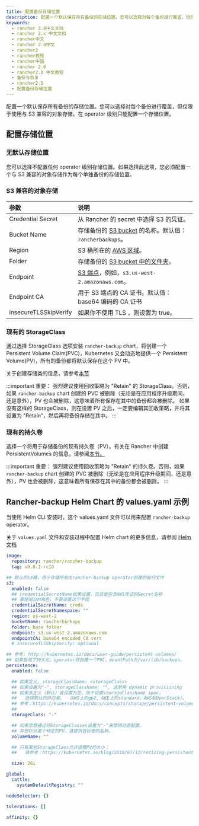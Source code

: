 ```yaml
---
title: 配置备份存储位置
description: 配置一个默认保存所有备份的存储位置。您可以选择对每个备份进行覆盖，但仅限于使用与 S3 兼容的对象存储。在 operator 级别只能配置一个存储位置。
keywords:
  - rancher 2.0中文文档
  - rancher 2.x 中文文档
  - rancher中文
  - rancher 2.0中文
  - rancher2
  - rancher教程
  - rancher中国
  - rancher 2.0
  - rancher2.0 中文教程
  - 备份与恢复
  - rancher2.5
  - 配置备份存储位置
---
```


配置一个默认保存所有备份的存储位置。您可以选择对每个备份进行覆盖，但仅限于使用与 S3 兼容的对象存储。在 operator 级别只能配置一个存储位置。

## 配置存储位置

### 无默认存储位置

您可以选择不配置任何 operator 级别存储位置。如果选择此选项，您必须配置一个与 S3 兼容的对象存储作为每个单独备份的存储位置。

### S3 兼容的对象存储

| 参数                  | 说明                                                                                                                        |
| :-------------------- | :-------------------------------------------------------------------------------------------------------------------------- |
| Credential Secret     | 从 Rancher 的 secret 中选择 S3 的凭证。                                                                                     |
| Bucket Name           | 存储备份的 [S3 bucket](https://docs.aws.amazon.com/AmazonS3/latest/dev/UsingBucket.html) 的名称。默认值：`rancherbackups`。 |
| Region                | S3 桶所在的 [AWS 区域](https://aws.amazon.com/about-aws/global-infrastructure/regions_az/)。                                |
| Folder                | 存储备份的 [S3 bucket 中的文件夹](https://docs.aws.amazon.com/AmazonS3/latest/user-guide/using-folders.html)。              |
| Endpoint              | [S3 端点](https://docs.aws.amazon.com/general/latest/gr/s3.html)，例如，`s3.us-west-2.amazonaws.com`。                      |
| Endpoint CA           | 用于 S3 端点的 CA 证书。默认值：base64 编码的 CA 证书                                                                       |
| insecureTLSSkipVerify | 如果你不使用 TLS ，则设置为 true。                                                                                          |

### 现有的 StorageClass

通过选择 StorageClass 选项安装 `rancher-backup` chart，将创建一个 Persistent Volume Claim(PVC)，Kubernetes 又会动态地提供一个 Persistent Volume(PV)，所有的备份都将默认保存在这个 PV 中。

关于创建存储类的信息，请参考[本节](/docs/rancher2/cluster-admin/volumes-and-storage/provisioning-new-storage/_index#1-add-a-storage-class-and-configure-it-to-use-your-storag-provider)

:::important 重要：
强烈建议使用回收策略为 "Retain" 的 StorageClass。否则，如果 `rancher-backup` chart 创建的 PVC 被删除（无论是在应用程序升级期间，还是意外），PV 也会被删除，这意味着所有保存在其中的备份都会被删除。
如果没有这样的 StorageClass，则在设置 PV 之后，一定要编辑其回收策略，并将其设置为 "Retain"，然后再将备份存储在其中。
:::

### 现有的持久卷

选择一个将用于存储备份的现有持久卷（PV）。有关在 Rancher 中创建 PersistentVolumes 的信息，请参阅[本节。](/docs/rancher2/cluster-admin/volumes-and-storage/attaching-existing-storage/_index#2-add-a-persistent-volume-that-refers-to-the-persistent-storage)

:::important 重要：
强烈建议使用回收策略为 "Retain" 的持久卷。否则，如果 `rancher-backup` chart 创建的 PVC 被删除（无论是在应用程序升级期间，还是意外），PV 也会被删除，这意味着所有保存在其中的备份都会被删除。
:::

## Rancher-backup Helm Chart 的 values.yaml 示例

当使用 Helm CLI 安装时，这个 values.yaml 文件可以用来配置 `rancher-backup` operator。

关于 `values.yaml` 文件和安装过程中配置 Helm chart 的更多信息，请参阅 [Helm 文档](https://helm.sh/docs/intro/using_helm/#customizing-the-chart-before-installing)

```yaml
image:
  repository: rancher/rancher-backup
  tag: v0.0.1-rc10

## 默认的s3桶，用于存储所有由rancher-backup operator创建的备份文件
s3:
  enabled: false
  ## credentialSecretName如果设置，应该是包含AWS凭证的Secret名称
  ## 要使用IAM角色，不要设置这个字段
  credentialSecretName: creds
  credentialSecretNamespace: ""
  region: us-west-2
  bucketName: rancherbackups
  folder: base folder
  endpoint: s3.us-west-2.amazonaws.com
  endpointCA: base64 encoded CA cert
  # insecureTLSSkipVerify: optional

## 参考: http://kubernetes.io/docs/user-guide/persistent-volumes/
## 如果启用了持久化，operator将创建一个PVC，mountPath为/var/lib/backups。
persistence:
  enabled: false

  ## 如果定义, storageClassName: <storageClass>
  ## 如果设置为"-", storageClassName: "", 这禁用 dynamic provisioning
  ## 如果未定义（默认）或设置为空，则不设置storageClassName spec，
  ##   选择默认的供应者。 （AWS上的gp2, GKE上的standard，AWS和OpenStack）。
  ## 参考：https://kubernetes.io/docs/concepts/storage/persistent-volumes/#class-1
  ##
  storageClass: "-"

  ## 如果您想通过将StorageClasses设置为"-"来禁用动态配置，
  ## 并想针对某个特定的PV，请提供目标卷的名称。
  volumeName: ""

  ## 只有某些StorageClass允许调整PV的大小；
  ##   请参考：https://kubernetes.io/blog/2018/07/12/resizing-persistent-volumes-using-kubernetes/。

  size: 2Gi

global:
  cattle:
    systemDefaultRegistry: ""

nodeSelector: {}

tolerations: []

affinity: {}
```
